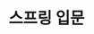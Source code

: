 ---
title: "스프링 입문"
layout: category
permalink: /spring/스프링-입문/
author_profile: true
sidebar_main: true
taxonomy: 스프링 입문
---